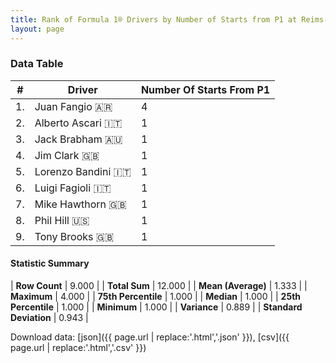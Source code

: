 ```yaml
---
title: Rank of Formula 1® Drivers by Number of Starts from P1 at Reims-Gueux
layout: page
---
```


<canvas id="chart" width="400" height="180"></canvas>
<script>
var data = {
    "datasets": [
        {
            "backgroundColor": [
                "#f3a935",
                "#f3a935",
                "#f3a935",
                "#f3a935",
                "#f3a935",
                "#f3a935",
                "#f3a935",
                "#f3a935",
                "#f3a935"
            ],
            "borderColor": [
                "#f68639",
                "#f68639",
                "#f68639",
                "#f68639",
                "#f68639",
                "#f68639",
                "#f68639",
                "#f68639",
                "#f68639"
            ],
            "borderWidth": 1,
            "data": [
                4.0,
                1.0,
                1.0,
                1.0,
                1.0,
                1.0,
                1.0,
                1.0,
                1.0
            ],
            "label": "Number Of Starts From P1"
        }
    ],
    "labels": [
        "Juan Fangio",
        "Alberto Ascari",
        "Jack Brabham",
        "Jim Clark",
        "Lorenzo Bandini",
        "Luigi Fagioli",
        "Mike Hawthorn",
        "Phil Hill",
        "Tony Brooks"
    ]
};
var options = {
  legend: {
    display: false
  },
  scales: {
    xAxes: [{
      ticks: {
        beginAtZero: true,
        maxRotation: 180,
        display: window.innerWidth > 800
      }
    }],
    yAxes: [{
      ticks: {
        beginAtZero: true
      }
    }]
  },
  onResize: function(chart, size) {
    chart.options.scales.xAxes[0].ticks.display = size.width > 800;
  }
};
var chart = new Chart("chart", {
    data: data,
    type: 'bar',
    options: options
});
</script>



### Data Table

| # | Driver | Number Of Starts From P1 |
|--|--|--|
| 1. | Juan Fangio 🇦🇷 | 4 |
| 2. | Alberto Ascari 🇮🇹 | 1 |
| 3. | Jack Brabham 🇦🇺 | 1 |
| 4. | Jim Clark 🇬🇧 | 1 |
| 5. | Lorenzo Bandini 🇮🇹 | 1 |
| 6. | Luigi Fagioli 🇮🇹 | 1 |
| 7. | Mike Hawthorn 🇬🇧 | 1 |
| 8. | Phil Hill 🇺🇸 | 1 |
| 9. | Tony Brooks 🇬🇧 | 1 |

#### Statistic Summary

| **Row Count** | 9.000 |
| **Total Sum** | 12.000 |
| **Mean (Average)** | 1.333 |
| **Maximum** | 4.000 |
| **75th Percentile** | 1.000 |
| **Median** | 1.000 |
| **25th Percentile** | 1.000 |
| **Minimum** | 1.000 |
| **Variance** | 0.889 |
| **Standard Deviation** | 0.943 |

Download data: [json]({{ page.url | replace:'.html','.json' }}), [csv]({{ page.url | replace:'.html','.csv' }})
